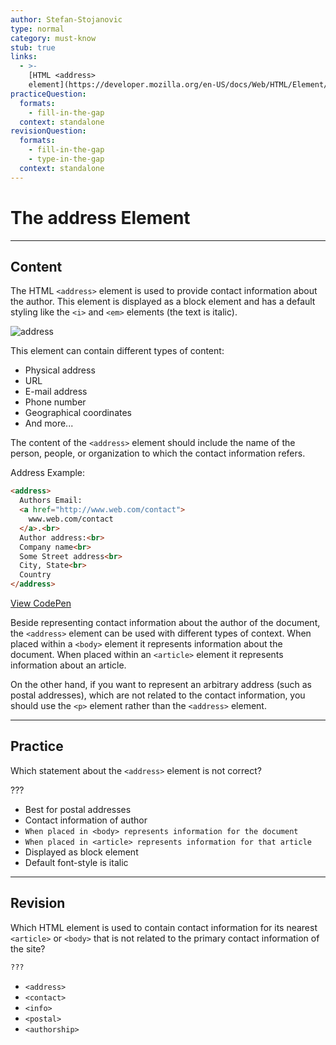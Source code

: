 ```yaml
---
author: Stefan-Stojanovic
type: normal
category: must-know
stub: true
links:
  - >-
    [HTML <address>
    element](https://developer.mozilla.org/en-US/docs/Web/HTML/Element/address){documentation}
practiceQuestion:
  formats:
    - fill-in-the-gap
  context: standalone
revisionQuestion:
  formats:
    - fill-in-the-gap
    - type-in-the-gap
  context: standalone     
---
```


# The address Element


---

## Content

The HTML `<address>` element is used to provide contact information about the author. This element is displayed as a block element and has a default styling like the `<i>` and `<em>` elements (the text is italic).

![address](https://img.enkipro.com/9ec8992af472e5a9d37e0d1f01a1d69a.png)

This element can contain different types of content:

- Physical address
- URL
- E-mail address
- Phone number
- Geographical coordinates
- And more...

The content of the `<address>` element should include the name of the person, people, or organization to which the contact information refers.

Address Example:

```html
<address>
  Authors Email:
  <a href="http://www.web.com/contact">
    www.web.com/contact
  </a>.<br>
  Author address:<br>
  Company name<br>
  Some Street address<br>
  City, State<br>
  Country
</address>
```

[View CodePen](https://codepen.io/enkidevs/pen/OEoaVN)

Beside representing contact information about the author of the document, the `<address>` element can be used with different types of context. When placed within a `<body>` element it represents information about the document. When placed within an `<article>` element it represents information about an article.

On the other hand, if you want to represent an arbitrary address (such as postal addresses), which are not related to the contact information, you should use the `<p>` element rather than the `<address>` element.


---

## Practice

Which statement about the `<address>` element is not correct?

???

- Best for postal addresses
- Contact information of author
- `When placed in <body> represents information for the document`
- `When placed in <article> represents information for that article`
- Displayed as block element
- Default font-style is italic


---

## Revision

Which HTML element is used to contain contact information for its nearest `<article>` or `<body>` that is not related to the primary contact information of the site?

```html
???
```
- `<address>`
- `<contact>`
- `<info>`
- `<postal>`
- `<authorship>`
